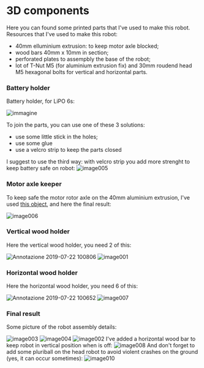 # 3D components

Here you can found some printed parts that I've used to make this robot.
Resources that I've used to make this robot:
* 40mm elluminium extrusion: to keep motor axle blocked;
* wood bars 40mm x 10mm in section;
* perforated plates to assempbly the base of the robot;
* lot of T-Nut M5 (for aluminium extrusion fix) and 30mm roudend head M5 hexagonal bolts for vertical and horizontal parts.

### Battery holder
Battery holder, for LiPO 6s:

![immagine](https://user-images.githubusercontent.com/8039989/86509438-3657af80-bde8-11ea-95f4-deb461d5c706.png)

To join the parts, you can use one of these 3 solutions:
* use some little stick in the holes;
* use some glue
* use a velcro strip to keep the parts closed

I suggest to use the third way: with velcro strip you add more strenght to keep battery safe on robot:
![image005](https://user-images.githubusercontent.com/8039989/86509426-2213b280-bde8-11ea-8520-f5d04fbe7469.jpg)

### Motor axle keeper
To keep safe the motor rotor axle on the 40mm aluminium extrusion, I've used [this object](https://www.thingiverse.com/thing:2990353), and here the final result:

![image006](https://user-images.githubusercontent.com/8039989/86509444-42dc0800-bde8-11ea-940d-c0153695a5b4.jpg)

### Vertical wood holder

Here the vertical wood holder, you need 2 of this:

![Annotazione 2019-07-22 100806](https://user-images.githubusercontent.com/8039989/86509679-f691c780-bde9-11ea-9b54-30451fe7801b.jpg)
![image001](https://user-images.githubusercontent.com/8039989/86509458-64d58a80-bde8-11ea-9229-f5e82764b860.jpg)


### Horizontal wood holder

Here the horizontal wood holder, you need 6 of this:

![Annotazione 2019-07-22 100652](https://user-images.githubusercontent.com/8039989/86509680-f72a5e00-bde9-11ea-9118-dc08ee628fa4.jpg)
![image007](https://user-images.githubusercontent.com/8039989/86509471-83d41c80-bde8-11ea-81c6-6b85601d9c7e.jpg)

### Final result

Some picture of the robot assembly details:

![image003](https://user-images.githubusercontent.com/8039989/86509500-b41bbb00-bde8-11ea-9948-8e6df07b848d.jpg)
![image004](https://user-images.githubusercontent.com/8039989/86509501-b4b45180-bde8-11ea-9266-51840332e6f7.jpg)
![image002](https://user-images.githubusercontent.com/8039989/86509504-b54ce800-bde8-11ea-8a30-3886d7a7ce97.jpg)
I've added a horizontal wood bar to keep robot in vertical position when is off:
![image008](https://user-images.githubusercontent.com/8039989/86509502-b4b45180-bde8-11ea-8371-e87a05b4272d.jpg)
And don't forget to add some pluriball on the head robot to avoid violent crashes on the ground (yes, it can occur sometimes):
![image010](https://user-images.githubusercontent.com/8039989/86509545-1aa0d900-bde9-11ea-8394-ee94564aed32.jpg)





